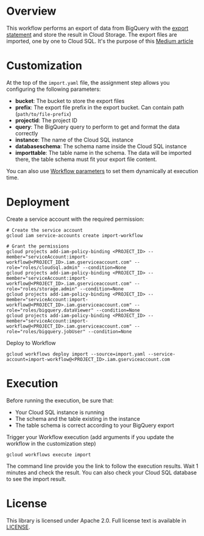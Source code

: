 # Overview

This workflow performs an export of data from BigQuery with the 
[export statement](https://cloud.google.com/bigquery/docs/reference/standard-sql/other-statements) and store the result 
in Cloud Storage. The export files are imported, one by one to Cloud SQL. It's the purpose of this 
[Medium article](https://medium.com/google-cloud/replicate-data-from-bigquery-to-cloud-sql-2b23a08c52b1)

# Customization

At the top of the `import.yaml` file, the assignment step allows you configuring the following parameters:

* **bucket**: The bucket to store the export files
* **prefix**: The export file prefix in the export bucket. Can contain path (`path/to/file-prefix`)
* **projectid**: The project ID
* **query**: The BigQuery query to perform to get and format the data correctly
* **instance**: The name of the Cloud SQL instance
* **databaseschema**: The schema name inside the Cloud SQL instance
* **importtable**: The table name in the schema. The data will be imported there, the table schema must fit your 
export file content.

You can also use [Workflow parameters](https://cloud.google.com/workflows/docs/passing-runtime-arguments) to set them 
dynamically at execution time.

# Deployment

Create a service account with the required permission:

```
# Create the service account
gcloud iam service-accounts create import-workflow

# Grant the permissions
gcloud projects add-iam-policy-binding <PROJECT_ID> --member="serviceAccount:import-workflow@<PROJECT_ID>.iam.gserviceaccount.com" --role="roles/cloudsql.admin" --condition=None
gcloud projects add-iam-policy-binding <PROJECT_ID> --member="serviceAccount:import-workflow@<PROJECT_ID>.iam.gserviceaccount.com" --role="roles/storage.admin" --condition=None
gcloud projects add-iam-policy-binding <PROJECT_ID> --member="serviceAccount:import-workflow@<PROJECT_ID>.iam.gserviceaccount.com" --role="roles/bigquery.dataViewer" --condition=None
gcloud projects add-iam-policy-binding <PROJECT_ID> --member="serviceAccount:import-workflow@<PROJECT_ID>.iam.gserviceaccount.com" --role="roles/bigquery.jobUser" --condition=None
```

Deploy to Workflow 
```
gcloud workflows deploy import --source=import.yaml --service-account=import-workflow@<PROJECT_ID>.iam.gserviceaccount.com
```

# Execution

Before running the execution, be sure that:

* Your Cloud SQL instance is running
* The schema and the table existing in the instance
* The table schema is correct according to your BigQuery export

Trigger your Workflow execution (add arguments if you update the workflow in the customization step)
``` 
gcloud workflows execute import
```

The command line provide you the link to follow the execution results. Wait 1 minutes and check the result.
You can also check your Cloud SQL database to see the import result.

# License

This library is licensed under Apache 2.0. Full license text is available in
[LICENSE](https://github.com/guillaumeblaquiere/workflow-bq-to-cloudsql/tree/master/LICENSE).